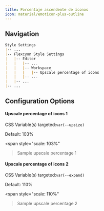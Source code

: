 ```yaml
---
title: Porcentaje ascendente de íconos
icon: material/emoticon-plus-outline
---
```


## Navigation

```md
Style Settings
|-- ...
|-- Flexcyon Style Settings
|   |-- Editor
|   |   |-- ...
|   |   |-- Workspace
|   |   |   |-- Upscale percentage of icons
|   |   |-- ...
|   |-- ...
|-- ...
```

## Configuration Options

#### Upscale percentage of icons 1

CSS Variable(s) targeted:`var(--upsize)`

Default: 103%

<span style="scale: 103%"
>Sample upscale percentage 1</span>

#### Upscale percentage of icons 2

CSS Variable(s) targeted:`var(--expand)`

Default: 110%

<span style="scale: 110%"
>Sample upscale percentage 2</span>
